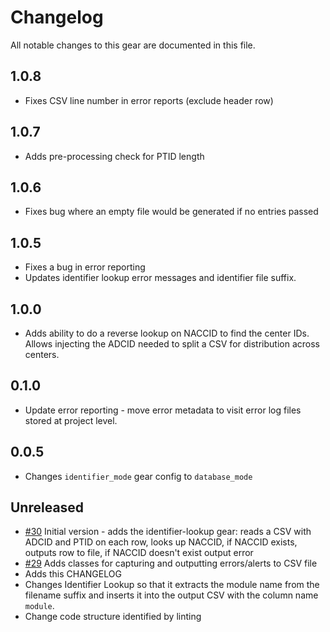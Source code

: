 # Changelog

All notable changes to this gear are documented in this file.

## 1.0.8
* Fixes CSV line number in error reports (exclude header row)
  
## 1.0.7
* Adds pre-processing check for PTID length

## 1.0.6
* Fixes bug where an empty file would be generated if no entries passed

## 1.0.5
* Fixes a bug in error reporting
* Updates identifier lookup error messages and identifier file suffix.

## 1.0.0
* Adds ability to do a reverse lookup on NACCID to find the center IDs.
  Allows injecting the ADCID needed to split a CSV for distribution across centers.

## 0.1.0
* Update error reporting - move error metadata to visit error log files stored at project level.
  
## 0.0.5
* Changes `identifier_mode` gear config to `database_mode`
  
## Unreleased

* [#30](https://github.com/naccdata/flywheel-gear-extensions/pull/30) Initial version - adds the identifier-lookup gear: reads a CSV with ADCID and PTID on each row, looks up NACCID, if NACCID exists, outputs row to file, if NACCID doesn't exist output error
* [#29](https://github.com/naccdata/flywheel-gear-extensions/pull/29) Adds classes for capturing and outputting errors/alerts to CSV file
* Adds this CHANGELOG
* Changes Identifier Lookup so that it extracts the module name from the filename suffix and inserts it into the output CSV with the column name `module`.
* Change code structure identified by linting

